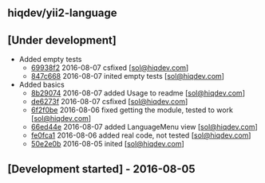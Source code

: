 hiqdev/yii2-language
--------------------

## [Under development]

- Added empty tests
    - [69938f2] 2016-08-07 csfixed [sol@hiqdev.com]
    - [847c668] 2016-08-07 inited empty tests [sol@hiqdev.com]
- Added basics
    - [8b29074] 2016-08-07 added Usage to readme [sol@hiqdev.com]
    - [de6273f] 2016-08-07 csfixed [sol@hiqdev.com]
    - [6f2f0be] 2016-08-06 fixed getting the module, tested to work [sol@hiqdev.com]
    - [66ed44e] 2016-08-07 added LanguageMenu view [sol@hiqdev.com]
    - [fe0fca1] 2016-08-06 added real code, not tested [sol@hiqdev.com]
    - [50e2e0b] 2016-08-05 inited [sol@hiqdev.com]

## [Development started] - 2016-08-05

[de6273f]: https://github.com//commit/de6273f
[6f2f0be]: https://github.com//commit/6f2f0be
[66ed44e]: https://github.com//commit/66ed44e
[fe0fca1]: https://github.com//commit/fe0fca1
[50e2e0b]: https://github.com//commit/50e2e0b
[69938f2]: https://github.com/hiqdev/yii2-language/commit/69938f2
[847c668]: https://github.com/hiqdev/yii2-language/commit/847c668
[8b29074]: https://github.com/hiqdev/yii2-language/commit/8b29074
